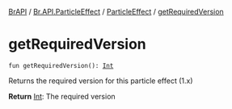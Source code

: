 [BrAPI](../../index.md) / [Br.API.ParticleEffect](../index.md) / [ParticleEffect](index.md) / [getRequiredVersion](./get-required-version.md)

# getRequiredVersion

`fun getRequiredVersion(): `[`Int`](https://kotlinlang.org/api/latest/jvm/stdlib/kotlin/-int/index.html)

Returns the required version for this particle effect (1.x)

**Return**
[Int](https://kotlinlang.org/api/latest/jvm/stdlib/kotlin/-int/index.html): The required version

